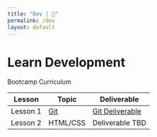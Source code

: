 ```yaml
---
title: "Dev | 💙"
permalink: /dev
layout: default
---
```


# Learn Development

Bootcamp Curriculum

| Lesson        | Topic       | Deliverable |
| ----------- | ----------- | ----------- |
| Lesson 1 | [Git](/blue/dev/01-git) | [Git Deliverable](/blue/dev/01-git-deliverable) |
| Lesson 2 | HTML/CSS | Deliverable TBD |

